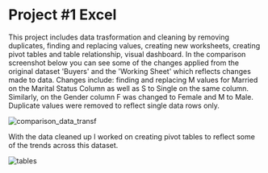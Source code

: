 # Project #1 Excel

This project includes data trasformation and cleaning by removing duplicates, finding and replacing values, creating new worksheets, creating pivot tables and table relationship, visual dashboard. In the comparison screenshot below you can see some of the changes applied from the original dataset 'Buyers' and the 'Working Sheet' which reflects changes made to data. Changes include: finding and replacing M values for Married on the Marital Status Column as well as S to Single on the same column. Similarly, on the Gender column F was changed to Female and M to Male. Duplicate values were removed to reflect single data rows only. 

![comparison_data_transf](https://github.com/user-attachments/assets/afb2d8dc-6644-4b7d-b45c-cb0041b21ec7)

With the data cleaned up I worked on creating pivot tables to reflect some of the trends across this dataset. 

![tables](https://github.com/user-attachments/assets/c20b5cbd-bacf-4faa-866a-51c3416191e6)
